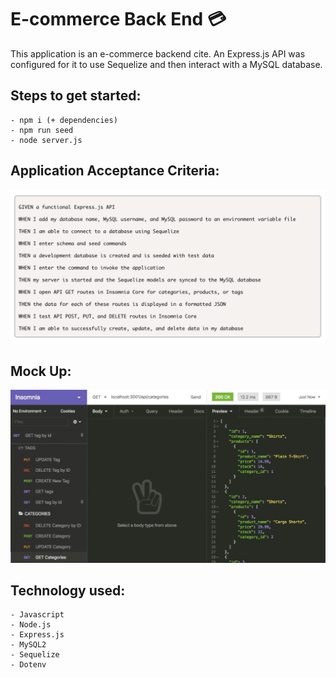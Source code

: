 # E-commerce Back End :credit_card:

This application is an e-commerce backend cite. An Express.js API was configured for it to use Sequelize and then interact with a MySQL database.

## **Steps to get started:**
```
- npm i (+ dependencies)
- npm run seed
- node server.js
```

## **Application Acceptance Criteria:**
![Image of Project](./public/images/cretscr.png)


## **Mock Up:**
![Image of Project](./public/images/mockscr.png)

## **Technology used:**
```
- Javascript
- Node.js
- Express.js
- MySQL2
- Sequelize
- Dotenv
```
